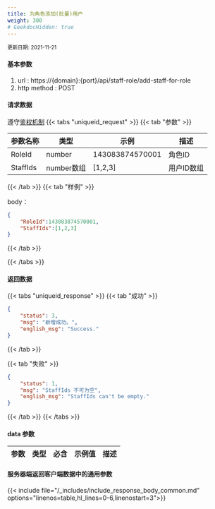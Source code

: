 ```yaml
---
title: 为角色添加(批量)用户
weight: 300
# GeekdocHidden: true
---
```


<small>更新日期: 2021-11-21</small>

#### 基本参数
1. url : https://{domain}:{port}/api/staff-role/add-staff-for-role
2. http method : POST

#### 请求数据
遵守[鉴权机制](/auth/)
{{< tabs "uniqueid_request" >}}
{{< tab "参数" >}} 

|  参数名称   |  类型 |  示例 |  描述 |
|  ----  | ----  | ----  | ----  |
|  RoleId  | number  | 143083874570001  | 角色ID |
|  StaffIds  | number数组  |  [1,2,3] | 用户ID数组 |

{{< /tab >}}
{{< tab "样例" >}}



body： 

```json
{
    "RoleId":143083874570001,
    "StaffIds":[1,2,3]
}
```
{{< /tab >}}

{{< /tabs >}}


#### 返回数据


{{< tabs "uniqueid_response" >}}
{{< tab "成功" >}} 
```json
{
    "status": 3,
    "msg": "新增成功。",
    "english_msg": "Success."
}
```   
{{< /tab >}}

{{< tab "失败" >}}
```json
{
    "status": 1,
    "msg": "StaffIds 不可为空",
    "english_msg": "StaffIds can't be empty."
}
```
{{< /tab >}}
{{< /tabs >}}
#### data 参数

|  参数   |  类型 |  必含 |  示例值 |  描述 |
|  ----  | ----  | ----  | ----  |----  |



<!-- #### 向服务器端发送数据中的通用参数 -->
<!-- {{< include file="/_includes/include_request_body_common.md"  options="linenos=table,hl_lines=0-6,linenostart=3">}} -->

#### 服务器端返回客户端数据中的通用参数

{{< include file="/_includes/include_response_body_common.md"  options="linenos=table,hl_lines=0-6,linenostart=3">}}
